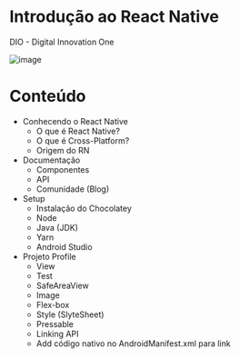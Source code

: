 # Introdução ao React Native

DIO - Digital Innovation One

![image](https://user-images.githubusercontent.com/103142238/172247859-3787b25b-e88a-4a36-9034-644c625a46b5.png)

# Conteúdo
- Conhecendo o React Native
  - O que é React Native?
  - O que é Cross-Platform?
  - Origem do RN
- Documentação
  - Componentes
  - API
  - Comunidade (Blog)
- Setup
  - Instalação do Chocolatey
  - Node
  - Java (JDK)   
  - Yarn
  - Android Studio
- Projeto Profile
  - View
  - Test
  - SafeAreaView
  - Image
  - Flex-box
  - Style (SlyteSheet)
  - Pressable
  - Linking API
  - Add código nativo no AndroidManifest.xml para link
